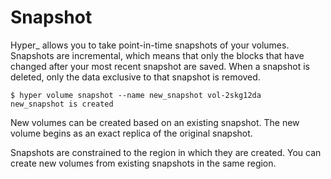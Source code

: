 # Snapshot

Hyper_ allows you to take point-in-time snapshots of your volumes. Snapshots are incremental, which means that only the blocks that have changed after your most recent snapshot are saved. When a snapshot is deleted, only the data exclusive to that snapshot is removed. 

    $ hyper volume snapshot --name new_snapshot vol-2skg12da
    new_snapshot is created

New volumes can be created based on an existing snapshot. The new volume begins as an exact replica of the original snapshot.

Snapshots are constrained to the region in which they are created. You can create new volumes from existing snapshots in the same region.
